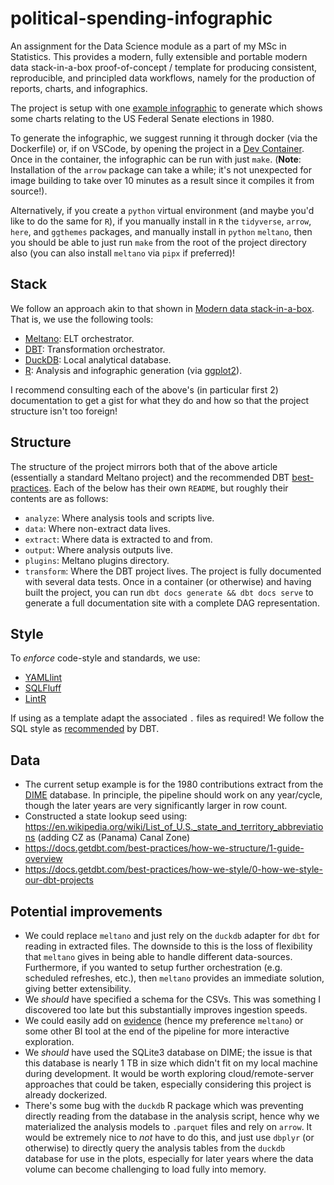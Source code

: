 # political-spending-infographic

An assignment for the Data Science module as a part of my MSc in Statistics.
This provides a modern, fully extensible and portable modern data stack-in-a-box
proof-of-concept / template for producing consistent, reproducible, and principled data workflows,
namely for the production of reports, charts, and infographics.

The project is setup with one [example infographic](./output/1980_senate_contributions_infographic.pdf)
to generate which shows some charts relating to the US Federal Senate elections in 1980.

To generate the infographic, we suggest running it through docker (via the Dockerfile) or, if on
VSCode, by opening the project in a [Dev Container](https://code.visualstudio.com/docs/devcontainers/containers).
Once in the container, the infographic can be run with just `make`.
(**Note**: Installation of the `arrow` package can take a while; it's not unexpected for image building
to take over 10 minutes as a result since it compiles it from source!).

Alternatively, if you create a `python` virtual environment (and maybe you'd like to do the same for `R`),
if you manually install in `R` the `tidyverse`, `arrow`, `here`, and `ggthemes` packages, and
manually install in `python` `meltano`, then you should be able to just run `make` from the root
of the project directory also (you can also install `meltano` via `pipx` if preferred)!

## Stack

We follow an approach akin to that shown in
[Modern data stack-in-a-box](https://duckdb.org/2022/10/12/modern-data-stack-in-a-box.html).
That is, we use the following tools:

- [Meltano](https://meltano.com/): ELT orchestrator.
- [DBT](https://www.getdbt.com/): Transformation orchestrator.
- [DuckDB](https://duckdb.org/): Local analytical database.
- [R](https://www.r-project.org/): Analysis and infographic generation (via [ggplot2](https://ggplot2.tidyverse.org/index.html)).

I recommend consulting each of the above's (in particular first 2) documentation to get a gist for
what they do and how so that the project structure isn't too foreign!

## Structure

The structure of the project mirrors both that of the above article (essentially a standard Meltano
project) and the recommended DBT [best-practices](https://docs.getdbt.com/best-practices/how-we-structure/1-guide-overview).
Each of the below has their own `README`, but roughly their contents are as follows:

- `analyze`: Where analysis tools and scripts live.
- `data`: Where non-extract data lives.
- `extract`: Where data is extracted to and from.
- `output`: Where analysis outputs live.
- `plugins`: Meltano plugins directory.
- `transform`: Where the DBT project lives. The project is fully documented with several data tests.
  Once in a container (or otherwise) and having built the project, you can run `dbt docs generate && dbt docs serve`
  to generate a full documentation site with a complete DAG representation.

## Style

To _enforce_ code-style and standards, we use:

- [YAMLlint](https://github.com/adrienverge/yamllint)
- [SQLFluff](https://github.com/sqlfluff/sqlfluff)
- [LintR](https://lintr.r-lib.org/)

If using as a template adapt the associated `.` files as required! We follow the SQL style as
[recommended](https://docs.getdbt.com/best-practices/how-we-style/2-how-we-style-our-sql) by DBT.

## Data

- The current setup example is for the 1980 contributions extract from the
  [DIME](https://data.stanford.edu/dime) database. In principle, the pipeline should work on any
  year/cycle, though the later years are very significantly larger in row count.
- Constructed a state lookup seed using: https://en.wikipedia.org/wiki/List_of_U.S._state_and_territory_abbreviations
  (adding CZ as (Panama) Canal Zone)
- https://docs.getdbt.com/best-practices/how-we-structure/1-guide-overview
- https://docs.getdbt.com/best-practices/how-we-style/0-how-we-style-our-dbt-projects

## Potential improvements

- We could replace `meltano` and just rely on the `duckdb` adapter for `dbt` for reading in extracted
  files. The downside to this is the loss of flexibility that `meltano` gives in being able to handle
  different data-sources. Furthermore, if you wanted to setup further orchestration (e.g. scheduled
  refreshes, etc.), then `meltano` provides an immediate solution, giving better extensibility.
- We _should_ have specified a schema for the CSVs. This was something I discovered too late but
  this substantially improves ingestion speeds.
- We could easily add on [evidence](evidence.dev) (hence my preference `meltano`) or some other
  BI tool at the end of the pipeline for more interactive exploration.
- We _should_ have used the SQLite3 database on DIME; the issue is that this database is nearly
  1 TB in size which didn't fit on my local machine during development. It would be worth exploring
  cloud/remote-server approaches that could be taken, especially considering this project is
  already dockerized.
- There's some bug with the `duckdb` R package which was preventing directly reading from the database
  in the analysis script, hence why we materialized the analysis models to `.parquet` files and
  rely on `arrow`. It would be extremely nice to _not_ have to do this, and just use `dbplyr` (or
  otherwise) to directly query the analysis tables from the `duckdb` database for use in the plots,
  especially for later years where the data volume can become challenging to load fully into memory.
